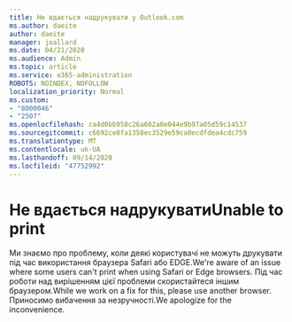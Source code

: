 ```yaml
---
title: Не вдається надрукувати у Outlook.com
ms.author: daeite
author: daeite
manager: joallard
ms.date: 04/21/2020
ms.audience: Admin
ms.topic: article
ms.service: o365-administration
ROBOTS: NOINDEX, NOFOLLOW
localization_priority: Normal
ms.custom:
- "8000046"
- "2507"
ms.openlocfilehash: ca4d0bb958c26a602a0e044e9b97a05d59c14537
ms.sourcegitcommit: c6692ce0fa1358ec3529e59ca0ecdfdea4cdc759
ms.translationtype: MT
ms.contentlocale: uk-UA
ms.lasthandoff: 09/14/2020
ms.locfileid: "47752992"
---
```

# <a name="unable-to-print"></a><span data-ttu-id="e2319-102">Не вдається надрукувати</span><span class="sxs-lookup"><span data-stu-id="e2319-102">Unable to print</span></span>

<span data-ttu-id="e2319-103">Ми знаємо про проблему, коли деякі користувачі не можуть друкувати під час використання браузера Safari або EDGE.</span><span class="sxs-lookup"><span data-stu-id="e2319-103">We're aware of an issue where some users can't print when using Safari or Edge browsers.</span></span> <span data-ttu-id="e2319-104">Під час роботи над вирішенням цієї проблеми скористайтеся іншим браузером.</span><span class="sxs-lookup"><span data-stu-id="e2319-104">While we work on a fix for this, please use another browser.</span></span> <span data-ttu-id="e2319-105">Приносимо вибачення за незручності.</span><span class="sxs-lookup"><span data-stu-id="e2319-105">We apologize for the inconvenience.</span></span>